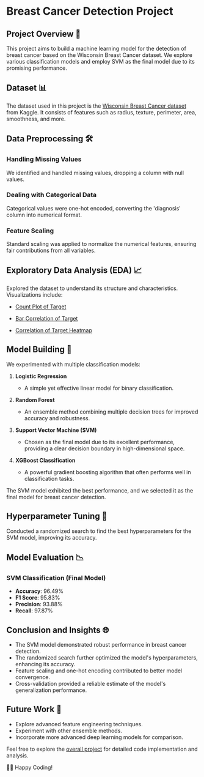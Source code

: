 # Breast Cancer Detection Project

## Project Overview 🌟

This project aims to build a machine learning model for the detection of breast cancer based on the Wisconsin Breast Cancer dataset. We explore various classification models and employ SVM as the final model due to its promising performance.

## Dataset 📊

The dataset used in this project is the [Wisconsin Breast Cancer dataset](https://www.kaggle.com/datasets/uciml/breast-cancer-wisconsin-data) from Kaggle. It consists of features such as radius, texture, perimeter, area, smoothness, and more.

## Data Preprocessing 🛠️

### Handling Missing Values

We identified and handled missing values, dropping a column with null values.

### Dealing with Categorical Data

Categorical values were one-hot encoded, converting the 'diagnosis' column into numerical format.

### Feature Scaling

Standard scaling was applied to normalize the numerical features, ensuring fair contributions from all variables.

## Exploratory Data Analysis (EDA) 📈

Explored the dataset to understand its structure and characteristics. Visualizations include:

- [Count Plot of Target](https://github.com/ashay-thamankar/deep-learning-and-machine-learning/blob/main/Machine%20Learning/Breast%20Cancer%20Detection%20model/graph/countplot%20of%20target.png)

- [Bar Correlation of Target](https://github.com/ashay-thamankar/deep-learning-and-machine-learning/blob/main/Machine%20Learning/Breast%20Cancer%20Detection%20model/graph/bar%20correlation%20graph%20of%20target.png)

- [Correlation of Target Heatmap](https://github.com/ashay-thamankar/deep-learning-and-machine-learning/blob/main/Machine%20Learning/Breast%20Cancer%20Detection%20model/graph/correlation%20of%20target%20heatmap.png)

## Model Building 🤖

We experimented with multiple classification models:

1. **Logistic Regression**
   - A simple yet effective linear model for binary classification.

2. **Random Forest**
   - An ensemble method combining multiple decision trees for improved accuracy and robustness.

3. **Support Vector Machine (SVM)**
   - Chosen as the final model due to its excellent performance, providing a clear decision boundary in high-dimensional space.

4. **XGBoost Classification**
   - A powerful gradient boosting algorithm that often performs well in classification tasks.

The SVM model exhibited the best performance, and we selected it as the final model for breast cancer detection.

## Hyperparameter Tuning 🎯

Conducted a randomized search to find the best hyperparameters for the SVM model, improving its accuracy.

## Model Evaluation 📉

### SVM Classification (Final Model)

- **Accuracy**: 96.49%
- **F1 Score**: 95.83%
- **Precision**: 93.88%
- **Recall**: 97.87%

## Conclusion and Insights 🌐

- The SVM model demonstrated robust performance in breast cancer detection.
- The randomized search further optimized the model's hyperparameters, enhancing its accuracy.
- Feature scaling and one-hot encoding contributed to better model convergence.
- Cross-validation provided a reliable estimate of the model's generalization performance.

## Future Work 🚀

- Explore advanced feature engineering techniques.
- Experiment with other ensemble methods.
- Incorporate more advanced deep learning models for comparison.

Feel free to explore the [overall project](https://github.com/ashay-thamankar/deep-learning-and-machine-learning/tree/main/Machine%20Learning/Breast%20Cancer%20Detection%20model) for detailed code implementation and analysis.

👩‍💻 Happy Coding!
